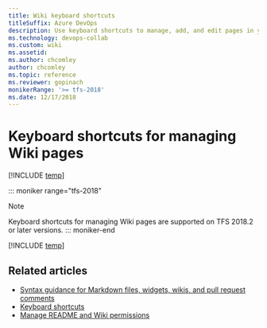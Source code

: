 ```yaml
---
title: Wiki keyboard shortcuts 
titleSuffix: Azure DevOps 
description: Use keyboard shortcuts to manage, add, and edit pages in your built-in team project wiki in Azure DevOps
ms.technology: devops-collab
ms.custom: wiki
ms.assetid:  
ms.author: chcomley
author: chcomley
ms.topic: reference
ms.reviewer: gopinach
monikerRange: '>= tfs-2018'
ms.date: 12/17/2018  
---
```


# Keyboard shortcuts for managing Wiki pages

[!INCLUDE [temp](../../includes/version-vsts-tfs-2018.md)]

::: moniker range="tfs-2018"
> [!NOTE]  
> Keyboard shortcuts for managing Wiki pages are supported on TFS 2018.2 or later versions.
::: moniker-end

[!INCLUDE [temp](../../includes/keyboard-shortcuts/wiki-shortcuts.md)]

## Related articles

- [Syntax guidance for Markdown files, widgets, wikis, and pull request comments](../../reference/markdown-guidance.md)  
- [Keyboard shortcuts](../navigation/keyboard-shortcuts.md)
- [Manage README and Wiki permissions](manage-readme-wiki-permissions.md)
